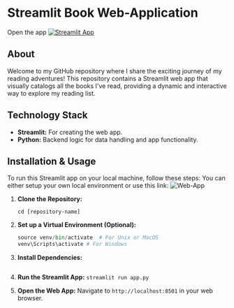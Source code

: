 # Streamlit Book Web-Application

Open the app [![Streamlit App](https://static.streamlit.io/badges/streamlit_badge_black_white.svg)](https://my-books.streamlit.app/)

## About

Welcome to my GitHub repository where I share the exciting journey of my reading adventures! This repository contains a Streamlit web app that visually catalogs all the books I've read, providing a dynamic and interactive way to explore my reading list.

## Technology Stack

- **Streamlit:** For creating the web app.
- **Python:** Backend logic for data handling and app functionality.

## Installation & Usage

To run this Streamlit app on your local machine, follow these steps:
You can either setup your own local environment or use this link: ![Web-App](https://my-books.streamlit.app/)

1. **Clone the Repository:**
   ```git clone https://github.com/GermanPaul12/[repository-name].git
   cd [repository-name]
   ```

2. **Set up a Virtual Environment (Optional):**
   ```python -m venv venv 
   source venv/bin/activate  # For Unix or MacOS
   venv\Scripts\activate # For Windows
    ```
3. **Install Dependencies:**
   ```pip install -r requirements.txt
   ```

4. **Run the Streamlit App:**
   ```streamlit run app.py```

5. **Open the Web App:**
   Navigate to `http://localhost:8501` in your web browser.
